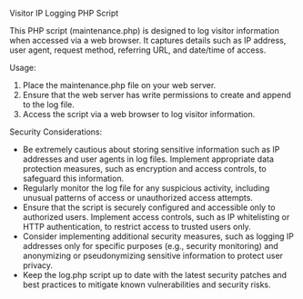 Visitor IP Logging PHP Script

This PHP script (maintenance.php) is designed to log visitor information when accessed via a web browser. It captures details such as IP address, user agent, request method, referring URL, and date/time of access.

Usage:
1. Place the maintenance.php file on your web server.
2. Ensure that the web server has write permissions to create and append to the log file.
3. Access the script via a web browser to log visitor information.

Security Considerations:
- Be extremely cautious about storing sensitive information such as IP addresses and user agents in log files. Implement appropriate data protection measures, such as encryption and access controls, to safeguard this information.
- Regularly monitor the log file for any suspicious activity, including unusual patterns of access or unauthorized access attempts.
- Ensure that the script is securely configured and accessible only to authorized users. Implement access controls, such as IP whitelisting or HTTP authentication, to restrict access to trusted users only.
- Consider implementing additional security measures, such as logging IP addresses only for specific purposes (e.g., security monitoring) and anonymizing or pseudonymizing sensitive information to protect user privacy.
- Keep the log.php script up to date with the latest security patches and best practices to mitigate known vulnerabilities and security risks.
